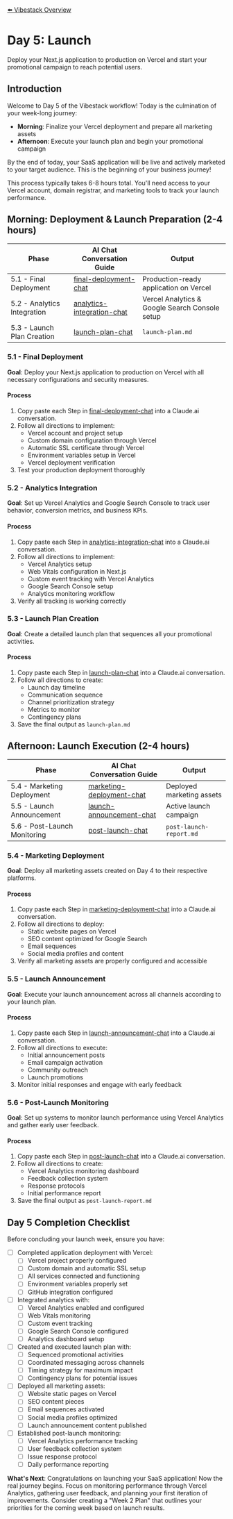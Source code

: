 [⬅️ Vibestack Overview](../README.md)

# Day 5: Launch

Deploy your Next.js application to production on Vercel and start your promotional campaign to reach potential users.

## Introduction
Welcome to Day 5 of the Vibestack workflow! Today is the culmination of your week-long journey:
- **Morning**: Finalize your Vercel deployment and prepare all marketing assets
- **Afternoon**: Execute your launch plan and begin your promotional campaign

By the end of today, your SaaS application will be live and actively marketed to your target audience. This is the beginning of your business journey!

This process typically takes 6-8 hours total. You'll need access to your Vercel account, domain registrar, and marketing tools to track your launch performance.

## Morning: Deployment & Launch Preparation (2-4 hours)

| Phase | AI Chat Conversation Guide | Output |
|-------|-----------------|-----------------|
| 5.1 - Final Deployment | [final-deployment-chat](5.1-final-deployment-chat.md) | Production-ready application on Vercel |
| 5.2 - Analytics Integration | [analytics-integration-chat](5.2-analytics-integration-chat.md) | Vercel Analytics & Google Search Console setup |
| 5.3 - Launch Plan Creation | [launch-plan-chat](5.3-launch-plan-chat.md) | `launch-plan.md` |

### 5.1 - Final Deployment

**Goal**: Deploy your Next.js application to production on Vercel with all necessary configurations and security measures.

#### Process
1. Copy paste each Step in [final-deployment-chat](5.1-final-deployment-chat.md) into a Claude.ai conversation.
2. Follow all directions to implement:
   - Vercel account and project setup
   - Custom domain configuration through Vercel
   - Automatic SSL certificate through Vercel
   - Environment variables setup in Vercel
   - Vercel deployment verification
3. Test your production deployment thoroughly

### 5.2 - Analytics Integration

**Goal**: Set up Vercel Analytics and Google Search Console to track user behavior, conversion metrics, and business KPIs.

#### Process
1. Copy paste each Step in [analytics-integration-chat](5.2-analytics-integration-chat.md) into a Claude.ai conversation.
2. Follow all directions to implement:
   - Vercel Analytics setup
   - Web Vitals configuration in Next.js
   - Custom event tracking with Vercel Analytics
   - Google Search Console setup
   - Analytics monitoring workflow
3. Verify all tracking is working correctly

### 5.3 - Launch Plan Creation

**Goal**: Create a detailed launch plan that sequences all your promotional activities.

#### Process
1. Copy paste each Step in [launch-plan-chat](5.3-launch-plan-chat.md) into a Claude.ai conversation.
2. Follow all directions to create:
   - Launch day timeline
   - Communication sequence
   - Channel prioritization strategy
   - Metrics to monitor
   - Contingency plans
3. Save the final output as `launch-plan.md`

## Afternoon: Launch Execution (2-4 hours)

| Phase | AI Chat Conversation Guide | Output |
|-------|-----------------|-----------------|
| 5.4 - Marketing Deployment | [marketing-deployment-chat](5.4-marketing-deployment-chat.md) | Deployed marketing assets |
| 5.5 - Launch Announcement | [launch-announcement-chat](5.5-launch-announcement-chat.md) | Active launch campaign |
| 5.6 - Post-Launch Monitoring | [post-launch-chat](5.6-post-launch-chat.md) | `post-launch-report.md` |

### 5.4 - Marketing Deployment

**Goal**: Deploy all marketing assets created on Day 4 to their respective platforms.

#### Process
1. Copy paste each Step in [marketing-deployment-chat](5.4-marketing-deployment-chat.md) into a Claude.ai conversation.
2. Follow all directions to deploy:
   - Static website pages on Vercel
   - SEO content optimized for Google Search
   - Email sequences
   - Social media profiles and content
3. Verify all marketing assets are properly configured and accessible

### 5.5 - Launch Announcement

**Goal**: Execute your launch announcement across all channels according to your launch plan.

#### Process
1. Copy paste each Step in [launch-announcement-chat](5.5-launch-announcement-chat.md) into a Claude.ai conversation.
2. Follow all directions to execute:
   - Initial announcement posts
   - Email campaign activation
   - Community outreach
   - Launch promotions
3. Monitor initial responses and engage with early feedback

### 5.6 - Post-Launch Monitoring

**Goal**: Set up systems to monitor launch performance using Vercel Analytics and gather early user feedback.

#### Process
1. Copy paste each Step in [post-launch-chat](5.6-post-launch-chat.md) into a Claude.ai conversation.
2. Follow all directions to create:
   - Vercel Analytics monitoring dashboard
   - Feedback collection system
   - Response protocols
   - Initial performance report
3. Save the final output as `post-launch-report.md`

## Day 5 Completion Checklist

Before concluding your launch week, ensure you have:

- [ ] Completed application deployment with Vercel:
  - [ ] Vercel project properly configured
  - [ ] Custom domain and automatic SSL setup
  - [ ] All services connected and functioning
  - [ ] Environment variables properly set
  - [ ] GitHub integration configured

- [ ] Integrated analytics with:
  - [ ] Vercel Analytics enabled and configured
  - [ ] Web Vitals monitoring
  - [ ] Custom event tracking
  - [ ] Google Search Console configured
  - [ ] Analytics dashboard setup

- [ ] Created and executed launch plan with:
  - [ ] Sequenced promotional activities
  - [ ] Coordinated messaging across channels
  - [ ] Timing strategy for maximum impact
  - [ ] Contingency plans for potential issues

- [ ] Deployed all marketing assets:
  - [ ] Website static pages on Vercel
  - [ ] SEO content pieces
  - [ ] Email sequences activated
  - [ ] Social media profiles optimized
  - [ ] Launch announcement content published

- [ ] Established post-launch monitoring:
  - [ ] Vercel Analytics performance tracking
  - [ ] User feedback collection system
  - [ ] Issue response protocol
  - [ ] Daily performance reporting

**What's Next**: Congratulations on launching your SaaS application! Now the real journey begins. Focus on monitoring performance through Vercel Analytics, gathering user feedback, and planning your first iteration of improvements. Consider creating a "Week 2 Plan" that outlines your priorities for the coming week based on launch results.